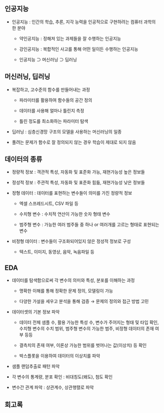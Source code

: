 ## 인공지능

- 인공지능 : 인간의 학습, 추론, 지각 능력을 인공적으로 구현하려는 컴퓨터 과학의 한 분야

  - 약인공지능 : 정해져 있는 과제들을 잘 수행하는 인공지능
 
  - 강인공지능 : 복합적인 사고를 통해 어떤 일이든 수행하는 인공지능
 
  - 인공지능 ⊃ 머신러닝 ⊃ 딥러닝
 
## 머신러닝, 딥러닝

  - 복잡하고, 고수준의 함수를 만들어내는 과정

      - 파라미터를 활용하여 함수들의 공간 정의
   
      - 데이터를 사용해 얼마나 틀린지 측정
   
      - 틀린 정도를 최소화하는 파라미터 탐색
   
  - 딥러닝 : 심층신경망 구조의 모델을 사용하는 머신러닝의 일종

  - 풀려는 문제가 함수로 잘 정의되지 않는 경우 학습이 제대로 되지 않음

## 데이터의 종류

  - 정량적 정보 : 객관적 특성, 자동화 및 표준화 가능, 재현가능성 높은 정보들

  - 정성적 정보 : 주관적 특성, 자동화 및 표준화 힘듦, 재현가능성 낮은 정보들

  - 정형 데이터 : 데이터를 표현하는 변수들이 의미를 가진 정량적 정보

    - 엑셀 스프레드시트, CSV 파일 등
   
    - 수치형 변수 : 수치적 연산이 가능한 숫자 형태 변수

    - 범주형 변수 : 가능한 여러 범주들 중 하나 or 여러개를 고르는 형태로 표현되는 변수
   
  - 비정형 데이터 : 변수들이 구조화되어있지 않은 정성적 정보로 구성

    - 텍스트, 이미지, 동영상, 음악, 녹음파일 등
   
## EDA

  - 데이터를 탐색함으로써 각 변수의 의미와 특성, 분포를 이해하는 과정
    
    - 명확한 이해를 통해 정확한 문제 정의, 모델링이 가능
   
    - 다양한 가설을 세우고 분석을 통해 검증 → 문제의 정의와 접근 방법 고민
   
  - 데이터셋의 기본 정보 파악

      - 데이터 전체 샘플 수, 활용 가능한 특성 수, 변수가 주어지는 형태 및 타입 확인, 수치형 변수의 수치 범위, 범주형 변수의 가능한 범주, 비정형 데이터의 존재 여부 등등
   
      - 결측치의 존재 여부, 이론상 가능한 범위를 벗어나는 값(이상치) 등 확인
   
      - 박스플롯을 이용하여 데이터의 이상치를 파악

  - 샘플 랜덤추출로 패턴 파악
 
  - 각 변수의 통계량, 분포 확인 : 비대칭도(왜도), 첨도 확인

  - 변수간 관계 파악 : 상관계수, 상관행렬로 파악


## 회고록
